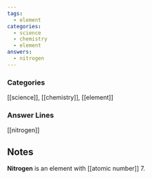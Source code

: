 ```yaml
---
tags:
  - element
categories:
  - science
  - chemistry
  - element
answers:
  - nitrogen
---
```

### Categories
[[science]], [[chemistry]], [[element]]

### Answer Lines
[[nitrogen]]
## Notes
**Nitrogen** is an element with [[atomic number]] 7.